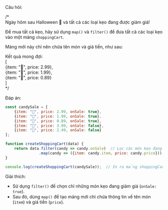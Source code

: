Câu hỏi:

/*  
Ngày hôm sau Halloween 🎃 và tất cả các loại kẹo đang được giảm giá!  

Để mua tất cả kẹo, hãy sử dụng `map()` và `filter()` để đưa tất cả các loại kẹo vào một mảng `shoppingCart`.  

Mảng mới này chỉ nên chứa tên món và giá tiền, như sau:  

Kết quả mong đợi:  
[  
   {item: "🍭", price: 2.99},  
   {item: "🍫", price: 1.99},  
   {item: "🍬", price: 0.89}  
]  
*/  

Đáp án:

```javascript
const candySale = [
    {item: "🍭", price: 2.99, onSale: true},
    {item: "🍫", price: 1.99, onSale: true},
    {item: "🍬", price: 0.89, onSale: true},
    {item: "🍪", price: 3.99, onSale: false},
    {item: "🍩", price: 2.49, onSale: false}
];

function createShoppingCart(data) {
    return data.filter(candy => candy.onSale)  // Lọc các món kẹo đang giảm giá
               .map(candy => ({item: candy.item, price: candy.price}));  // Lấy chỉ tên món và giá
}

console.log(createShoppingCart(candySale));  // In ra mảng shoppingCart
```

Giải thích:
- Sử dụng `filter()` để chọn chỉ những món kẹo đang giảm giá (`onSale: true`).
- Sau đó, dùng `map()` để tạo mảng mới chỉ chứa thông tin về tên món (`item`) và giá tiền (`price`).
